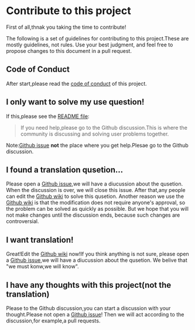 # Contribute to this project

First of all,thnak you taking the time to contribute!

The following is a set of guidelines for contributing to this project.These are mostly guidelines, not rules. 
Use your best judgment, and feel free to propose changes to this document in a pull request.

## Code of Conduct

After start,please read the [code of conduct](https://github.com/HilebertSpace/Theses-On-Feuerbach/blob/main/CODE_OF_CONDUCT.md) of this project.

## I only want to solve my use question!

If this,please see the [README file](https://github.com/HilebertSpace/Theses-On-Feuerbach/blob/main/README.md):

> If you need help,please go to the Github discussion.This is where the community is discussing and solving user problems together.

Note:[Github issue](https://github.com/HilebertSpace/Theses-On-Feuerbach/issues) **not** the place where you get help.Plesae go to the Github discussion.

## I found a translation qusetion...

Please open a [Github issue](https://github.com/HilebertSpace/Theses-On-Feuerbach/issues),we will have a diucussion about the qusetion.
When the discussion is over, we will close this issue.
After that,any people can edit the [Github wiki](https://github.com/HilebertSpace/Theses-On-Feuerbach/wiki) to solve this qusetion.
Another reason we use the [Github wiki](https://github.com/HilebertSpace/Theses-On-Feuerbach/wiki) is that the modification does not require anyone's approval, 
so the problem can be solved as quickly as possible.
But we hope that you will not make changes until the discussion ends, because such changes are controversial.

## I want translation!

Great!Edit the [Github wiki](https://github.com/HilebertSpace/Theses-On-Feuerbach/wiki) now!If you think anything is not sure,
please open a [Github issue](https://github.com/HilebertSpace/Theses-On-Feuerbach/issues),we will have a diucussion about the qusetion.
We belive that "we must konw,we will know".

## I have any thoughts with this project(not the translation)

Please to the Github discussion,you can start a discussion with your thought.Please not open a [Github issue](https://github.com/HilebertSpace/Theses-On-Feuerbach/issues)!
Then we will act according to the discussion,for example,a pull requests.

